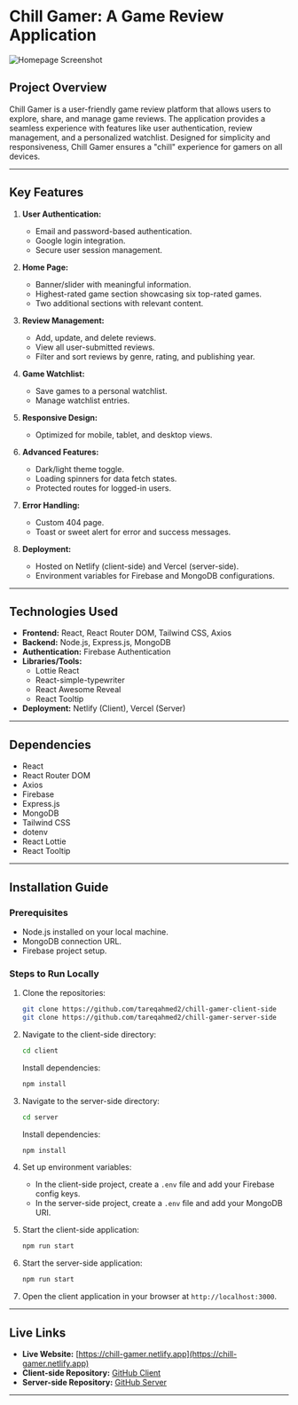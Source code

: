 # Chill Gamer: A Game Review Application



![Homepage Screenshot](./src//assets/gitpro.png)
## Project Overview
Chill Gamer is a user-friendly game review platform that allows users to explore, share, and manage game reviews. The application provides a seamless experience with features like user authentication, review management, and a personalized watchlist. Designed for simplicity and responsiveness, Chill Gamer ensures a "chill" experience for gamers on all devices.

---

## Key Features

1. **User Authentication:**

   - Email and password-based authentication.
   - Google login integration.
   - Secure user session management.

2. **Home Page:**

   - Banner/slider with meaningful information.
   - Highest-rated game section showcasing six top-rated games.
   - Two additional sections with relevant content.

3. **Review Management:**

   - Add, update, and delete reviews.
   - View all user-submitted reviews.
   - Filter and sort reviews by genre, rating, and publishing year.

4. **Game Watchlist:**

   - Save games to a personal watchlist.
   - Manage watchlist entries.

5. **Responsive Design:**

   - Optimized for mobile, tablet, and desktop views.

6. **Advanced Features:**

   - Dark/light theme toggle.
   - Loading spinners for data fetch states.
   - Protected routes for logged-in users.

7. **Error Handling:**

   - Custom 404 page.
   - Toast or sweet alert for error and success messages.

8. **Deployment:**
   - Hosted on Netlify (client-side) and Vercel (server-side).
   - Environment variables for Firebase and MongoDB configurations.

---

## Technologies Used

- **Frontend:** React, React Router DOM, Tailwind CSS, Axios
- **Backend:** Node.js, Express.js, MongoDB
- **Authentication:** Firebase Authentication
- **Libraries/Tools:**
  - Lottie React
  - React-simple-typewriter
  - React Awesome Reveal
  - React Tooltip
- **Deployment:** Netlify (Client), Vercel (Server)

---

## Dependencies

- React
- React Router DOM
- Axios
- Firebase
- Express.js
- MongoDB
- Tailwind CSS
- dotenv
- React Lottie
- React Tooltip

---

## Installation Guide

### Prerequisites

- Node.js installed on your local machine.
- MongoDB connection URL.
- Firebase project setup.

### Steps to Run Locally

1. Clone the repositories:

   ```bash
   git clone https://github.com/tareqahmed2/chill-gamer-client-side
   git clone https://github.com/tareqahmed2/chill-gamer-server-side
   ```

2. Navigate to the client-side directory:

   ```bash
   cd client
   ```

   Install dependencies:

   ```bash
   npm install
   ```

3. Navigate to the server-side directory:

   ```bash
   cd server
   ```

   Install dependencies:

   ```bash
   npm install
   ```

4. Set up environment variables:

   - In the client-side project, create a `.env` file and add your Firebase config keys.
   - In the server-side project, create a `.env` file and add your MongoDB URI.

5. Start the client-side application:

   ```bash
   npm run start
   ```

6. Start the server-side application:

   ```bash
   npm run start
   ```

7. Open the client application in your browser at `http://localhost:3000`.

---

## Live Links

- **Live Website:** [https://chill-gamer.netlify.app](https://chill-gamer.netlify.app)
- **Client-side Repository:** [GitHub Client](https://github.com/tareqahmed2/chill-gamer-client-side)
- **Server-side Repository:** [GitHub Server](https://github.com/tareqahmed2/chill-gamer-server-side)


---
